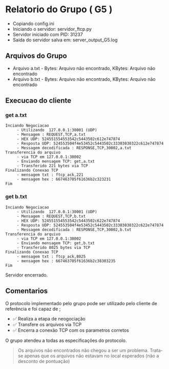 # Relatorio do Grupo ( G5 )

 - Copiando config.ini
- Iniciando o servidor: servidor_ftcp.py
 - Servidor iniciado com PID: 31237
 - Saída do servidor salva em: server_output_G5.log

## Arquivos do Grupo

- Arquivo a.txt - Bytes: Arquivo não encontrado, KBytes: Arquivo não encontrado
- Arquivo b.txt - Bytes: Arquivo não encontrado, KBytes: Arquivo não encontrado

## Execucao do cliente

### get a.txt
```
Inciando Negociacao
	 - Utilizando  127.0.0.1:30001 (UDP)
	 - Mensagem : REQUEST,TCP,a.txt
	 - HEX UDP: 524551554553542c5443502c612e747874
	 - Resposta UDP: 524553504f4e53452c5443502c33303030322c612e747874
	 - Messagem decodificada : RESPONSE,TCP,30002,a.txt
Transferencia do arquivo
	 - via TCP em 127.0.0.1:30002
	 - Enviando mensagem TCP: get,a.txt
	 - Transferido 221 bytes via TCP
Finalizando Conexao TCP
	 - mensagem txt : ftcp_ack,221
	 - mensagem hex : 667463705f61636b2c323231
Fim
```
### get b.txt
```
Inciando Negociacao
	 - Utilizando  127.0.0.1:30001 (UDP)
	 - Mensagem : REQUEST,TCP,b.txt
	 - HEX UDP: 524551554553542c5443502c622e747874
	 - Resposta UDP: 524553504f4e53452c5443502c33303030322c622e747874
	 - Messagem decodificada : RESPONSE,TCP,30002,b.txt
Transferencia do arquivo
	 - via TCP em 127.0.0.1:30002
	 - Enviando mensagem TCP: get,b.txt
	 - Transferido 8025 bytes via TCP
Finalizando Conexao TCP
	 - mensagem txt : ftcp_ack,8025
	 - mensagem hex : 667463705f61636b2c38303235
Fim
```
Servidor encerrado.

## Comentarios

O protocolo implementado pelo grupo pode ser utilizado pelo cliente de referência e foi capaz de ;

- ✅ Realiza a etapa de neogociação
- ✅ Transfere os arquivos via TCP
- ✅ Encerra a conexão TCP com os parametros corretos


O grupo atendeu a todas as especificações do protocolo.

> Os arquivos não encontrados não chegou a ser um problema. Trata-se apenas que os arquivos não estavam no local esperados (não a desconto de pontuação)